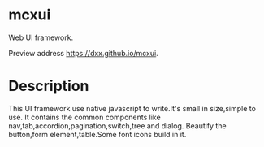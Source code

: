 # mcxui
Web UI framework.

Preview address https://dxx.github.io/mcxui.

# Description
This UI framework use native javascript to write.It's small in size,simple to use.
It contains the common components like nav,tab,accordion,pagination,switch,tree and dialog.
Beautify the button,form element,table.Some font icons build in it.

